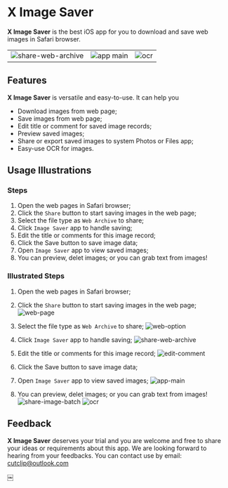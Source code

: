 # X Image Saver

**X Image Saver** is the best iOS app for you to download and save web images in Safari browser.

<table>
  <tr>
    <td> <img alt="share-web-archive" src="https://github.com/user-attachments/assets/5c0def8d-da0c-4d25-bea9-ff464699e868"></td>
    <td> <img alt="app main" src="https://github.com/user-attachments/assets/782d6582-7986-497b-988e-ed9554e128e2"></td>
    <td> <img alt="ocr" src="https://github.com/user-attachments/assets/039f8dd3-6644-4165-9369-11697ccd669e"></td>
  </tr>
</table>

## Features

**X Image Saver** is versatile and easy-to-use. It can help you

- Download images from web page;
- Save images from web page;
- Edit title or comment for saved image records;
- Preview saved images;
- Share or export saved images to system Photos or Files app;
- Easy-use OCR for images.

## Usage Illustrations

### Steps
1. Open the web pages in Safari browser;
3. Click the `Share` button to start saving images in the web page;
5. Select the file type as `Web Archive` to share;
7. Click `Image Saver` app to handle saving;
9. Edit the title or comments for this image record;
11. Click the Save button to save image data;
13. Open `Image Saver` app to view saved images;
15. You can preview, delet images; or you can grab text from images!

### Illustrated Steps

1. Open the web pages in Safari browser;
3. Click the `Share` button to start saving images in the web page;
    ![web-page](https://github.com/user-attachments/assets/7422c846-96af-4615-b257-602fd1dfc169)
5. Select the file type as `Web Archive` to share;
   ![web-option](https://github.com/user-attachments/assets/0613129a-9b47-45c1-9034-0743f8cb0041)

7. Click `Image Saver` app to handle saving;
   ![share-web-archive](https://github.com/user-attachments/assets/50037047-029d-4ad1-a8b1-24843cc00754)

9. Edit the title or comments for this image record;
    ![edit-comment](https://github.com/user-attachments/assets/7315109c-c07c-44a3-991e-60d5a894aad2)

11. Click the Save button to save image data;
13. Open `Image Saver` app to view saved images;
    ![app-main](https://github.com/user-attachments/assets/782d6582-7986-497b-988e-ed9554e128e2)

15. You can preview, delet images; or you can grab text from images!
    ![share-image-batch](https://github.com/user-attachments/assets/c65285e9-ba4c-4dc0-b1f0-6fb1b6f2d426)
![ocr](https://github.com/user-attachments/assets/30d81e57-e5c8-4da0-803d-c9c8ea09018b)


## Feedback

**X Image Saver** deserves your trial and you are welcome and free to share your ideas or requirements about this app. 
We are looking forward to hearing from your feedbacks. You can contact use by email: cutclip@outlook.com

￼

